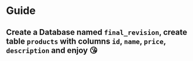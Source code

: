 # Guide

## Create a Database named `final_revision`, create table `products` with columns `id`, `name`, `price`, `description` and enjoy 😘
